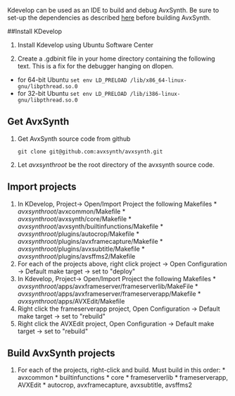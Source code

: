 Kdevelop can be used as an IDE to build and debug AvxSynth. Be sure to set-up the dependencies as described [here](https://github.com/avxsynth/avxsynth/wiki/System-Setup) before building AvxSynth.

##Install KDevelop
  1. Install Kdevelop using Ubuntu Software Center

  1. Create a .gdbinit file in your home directory containing the following text.  This is a fix for the debugger hanging on dlopen.
   * for 64-bit Ubuntu 
          `set env LD_PRELOAD /lib/x86_64-linux-gnu/libpthread.so.0`
   * for 32-bit Ubuntu 
          `set env LD_PRELOAD /lib/i386-linux-gnu/libpthread.so.0`

## Get AvxSynth

  1. Get AvxSynth source code from github

         git clone git@github.com:avxsynth/avxsynth.git

  1. Let $avxsynthroot$ be the root directory of the avxsynth source code.


## Import projects
  1. In KDevelop, Project-> Open/Import Project the following Makefiles
    * $avxsynthroot$/avxcommon/Makefile
    * $avxsynthroot$/avxsynth/core/Makefile
    * $avxsynthroot$/avxsynth/builtinfunctions/Makefile
    * $avxsynthroot$/plugins/autocrop/Makefile
    * $avxsynthroot$/plugins/avxframecapture/Makefile
    * $avxsynthroot$/plugins/avxsubtitle/Makefile
    * $avxsynthroot$/plugins/avsffms2/Makefile
  1. For each of the projects above, right click project -> Open Configuration -> Default make target -> set to "deploy"
  1. In Kdevelop, Project-> Open/Import Project the following Makefiles
    * $avxsynthroot$/apps/avxframeserver/frameserverlib/MakeFile
    * $avxsynthroot$/apps/avxframeserver/frameserverapp/Makefile
    * $avxsynthroot$/apps/AVXEdit/Makefile
  1. Right click the frameserverapp project, Open Configuration -> Default make target -> set to "rebuild"
  1. Right click the AVXEdit project, Open Configuration -> Default make target -> set to "rebuild"

## Build AvxSynth projects
  1. For each of the projects, right-click and build.  Must build in this order:
    * avxcommon
    * builtinfunctions 
    * core
    * frameserverlib
    * frameserverapp, AVXEdit
    * autocrop, avxframecapture, avxsubtitle, avsffms2


